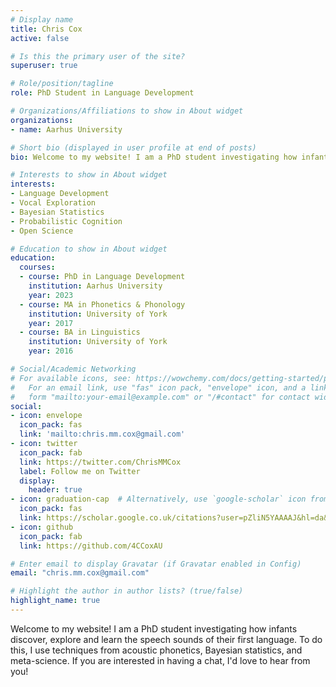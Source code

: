```yaml
---
# Display name
title: Chris Cox
active: false

# Is this the primary user of the site?
superuser: true

# Role/position/tagline
role: PhD Student in Language Development

# Organizations/Affiliations to show in About widget
organizations:
- name: Aarhus University

# Short bio (displayed in user profile at end of posts)
bio: Welcome to my website! I am a PhD student investigating how infants discover, explore and learn the speech sounds of their first language. To do this, I use techniques from acoustic phonetics, Bayesian statistics, and meta-science. If you are interested in having a chat, I'd love to hear from you!

# Interests to show in About widget
interests:
- Language Development
- Vocal Exploration
- Bayesian Statistics
- Probabilistic Cognition
- Open Science

# Education to show in About widget
education:
  courses:
  - course: PhD in Language Development
    institution: Aarhus University
    year: 2023
  - course: MA in Phonetics & Phonology
    institution: University of York
    year: 2017
  - course: BA in Linguistics
    institution: University of York
    year: 2016

# Social/Academic Networking
# For available icons, see: https://wowchemy.com/docs/getting-started/page-builder/#icons
#   For an email link, use "fas" icon pack, "envelope" icon, and a link in the
#   form "mailto:your-email@example.com" or "/#contact" for contact widget.
social:
- icon: envelope
  icon_pack: fas
  link: 'mailto:chris.mm.cox@gmail.com'
- icon: twitter
  icon_pack: fab
  link: https://twitter.com/ChrisMMCox
  label: Follow me on Twitter
  display:
    header: true
- icon: graduation-cap  # Alternatively, use `google-scholar` icon from `ai` icon pack
  icon_pack: fas
  link: https://scholar.google.co.uk/citations?user=pZliN5YAAAAJ&hl=da&oi=sra
- icon: github
  icon_pack: fab
  link: https://github.com/4CCoxAU

# Enter email to display Gravatar (if Gravatar enabled in Config)
email: "chris.mm.cox@gmail.com"

# Highlight the author in author lists? (true/false)
highlight_name: true
---
```


Welcome to my website! I am a PhD student investigating how infants discover, explore and learn the speech sounds of their first language. To do this, I use techniques from acoustic phonetics, Bayesian statistics, and meta-science. If you are interested in having a chat, I'd love to hear from you!





